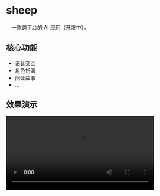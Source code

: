 # sheep

&emsp;一款跨平台的 AI 应用（开发中）。

## 核心功能

- 语音交互
- 角色扮演
- 阅读故事
- ...

## 效果演示

<video width="400" controls>
  <source src="https://github.com/NingNing0111/sheep/raw/master/doc/video/sheep.webm" type="video/webm">
</video>
